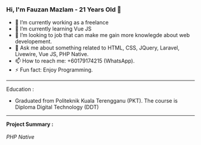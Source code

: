 <style>
  #content ul li {
 list-style-Type: none;
 padding: 0 0 4px 23px;
 background: url(https://www.computerhope.com/cdn/arrow.png) no-repeat left center;
}
  </style>

### Hi, I'm Fauzan Mazlam - 21 Years Old 👋

- 🔭 I’m currently working as a freelance
- 🌱 I’m currently learning Vue JS
- 👯 I’m looking to job that can make me gain more knowlegde about web developement.
- 💬 Ask me about something related to HTML, CSS, JQuery, Laravel, Livewire, Vue JS, PHP Native.
- 📫 How to reach me: +60179174215 (WhatsApp).
- ⚡ Fun fact: Enjoy Programming.

<hr />

Education :
- Graduated from Politeknik Kuala Terengganu (PKT). The course is Diploma Digital Technology (DDT) 

<hr />

<b>Project Summary :</b><br /><br />
<i>PHP Native</i>


